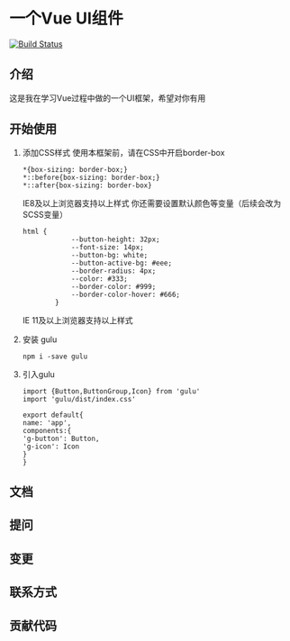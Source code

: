 # 一个Vue UI组件

[![Build Status](https://travis-ci.org/tgbf2674/gulu-demo.svg?branch=main)](https://travis-ci.org/tgbf2674/gulu-demo)
## 介绍
这是我在学习Vue过程中做的一个UI框架，希望对你有用
## 开始使用

1.  添加CSS样式
    使用本框架前，请在CSS中开启border-box

    ```
    *{box-sizing: border-box;}
    *::before{box-sizing: border-box;}
    *::after{box-sizing: border-box}
    ```
    IE8及以上浏览器支持以上样式
    你还需要设置默认颜色等变量（后续会改为SCSS变量）
    ```
    html {
                --button-height: 32px;
                --font-size: 14px;
                --button-bg: white;
                --button-active-bg: #eee;
                --border-radius: 4px;
                --color: #333;
                --border-color: #999;
                --border-color-hover: #666;
            }
    ```
    IE 11及以上浏览器支持以上样式
    
2. 安装 gulu
    ```
   npm i -save gulu
   ```
3. 引入gulu
    ```
   import {Button,ButtonGroup,Icon} from 'gulu'
   import 'gulu/dist/index.css'
   
   export default{
    name: 'app',
   components:{
   'g-button': Button,
   'g-icon': Icon
   }
   }
   ```

## 文档

## 提问

## 变更

## 联系方式

## 贡献代码

